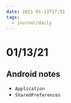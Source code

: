 ```yaml
---
date: 2021-01-13T17:51
tags: 
  - journal/daily
---
```


# 01/13/21

## Android notes
- `Application`
- `SharedPreferences`
